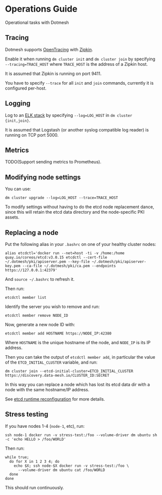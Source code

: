 # Operations Guide

Operational tasks with Dotmesh

## Tracing

Dotmesh supports [OpenTracing](http://opentracing.io/) with [Zipkin](https://github.com/openzipkin/docker-zipkin).

Enable it when running `dm cluster init` and `dm cluster join` by specifying `--tracing=TRACE_HOST` where `TRACE_HOST` is the address of a Zipkin host.

It is assumed that Zipkin is running on port 9411.

You have to specify `--trace` for all `init` and `join` commands, currently it is configured per-host.

## Logging

Log to an [ELK stack](https://github.com/deviantony/docker-elk) by specifying `--log=LOG_HOST` in `dm cluster {init,join}`.

It is assumed that Logstash (or another syslog compatible log reader) is running on TCP port 5000.

## Metrics

TODO(Support sending metrics to Prometheus).

## Modifying node settings

You can use:

```
dm cluster upgrade --log=LOG_HOST --trace=TRACE_HOST
```

To modify settings without having to do the etcd node replacement dance, since this will retain the etcd data directory and the node-specific PKI assets.

## Replacing a node

Put the following alias in your `.bashrc` on one of your healthy cluster nodes:

```
alias etcdctl='docker run --net=host -ti -v /home:/home quay.io/coreos/etcd:v3.0.15 etcdctl --cert-file ~/.dotmesh/pki/apiserver.pem --key-file ~/.dotmesh/pki/apiserver-key.pem --ca-file ~/.dotmesh/pki/ca.pem --endpoints https://127.0.0.1:42379'
```

And `source ~/.bashrc` to refresh it.

Then run:

```
etcdctl member list
```

Identify the server you wish to remove and run:

```
etcdctl member remove NODE_ID
```

Now, generate a new node ID with:

```
etcdctl member add HOSTNAME https://NODE_IP:42380
```

Where `HOSTNAME` is the unique hostname of the node, and `NODE_IP` is its IP address.

Then you can take the output of `etcdctl member add`, in particular the value of the `ETCD_INITIAL_CLUSTER` variable, and run:

```
dm cluster join --etcd-initial-cluster=ETCD_INITIAL_CLUSTER https://discovery.data-mesh.io/CLUSTER_ID:SECRET
```

In this way you can replace a node which has lost its etcd data dir with a node with the same hostname/IP address.

See [etcd runtime reconfiguration](https://coreos.com/etcd/docs/latest/runtime-configuration.html#cluster-reconfiguration-operations) for more details.

## Stress testing

If you have nodes 1-4 (`node-1`, etc), run:

```
ssh node-1 docker run -v stress-test:/foo --volume-driver dm ubuntu sh -c 'echo HELLO > /foo/WORLD'
```

Then run:

```
while true;
  do for X in 1 2 3 4; do
    echo $X; ssh node-$X docker run -v stress-test:/foo \
      --volume-driver dm ubuntu cat /foo/WORLD
  done
done
```

This should run continuously.
